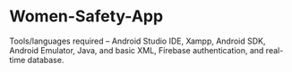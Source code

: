 # Women-Safety-App
Tools/languages required – Android Studio IDE, Xampp, Android SDK, Android Emulator, Java, and basic XML, Firebase authentication, and real-time database.
